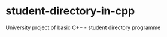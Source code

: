 student-directory-in-cpp
========================

University project of basic C++ - student directory programme
